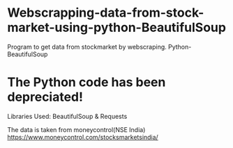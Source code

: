 # Webscrapping-data-from-stock-market-using-python-BeautifulSoup
Program to get data from stockmarket by webscraping. Python-BeautifulSoup

# The Python code has been depreciated!
Libraries Used: BeautifulSoup & Requests

The data is taken from moneycontrol(NSE India)
<https://www.moneycontrol.com/stocksmarketsindia/>
